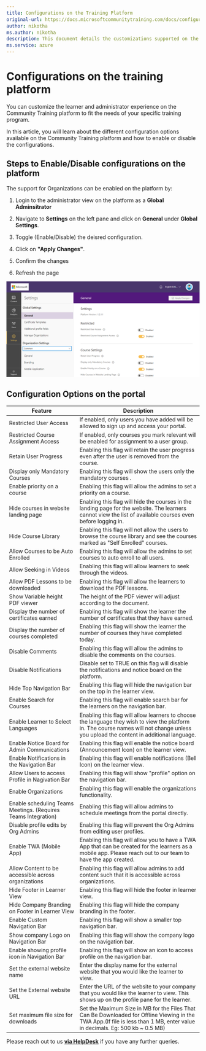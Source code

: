 ```yaml
---
title: Configurations on the Training Platform
original-url: https://docs.microsoftcommunitytraining.com/docs/configurations-on-the-training-platform
author: nikotha
ms.author: nikotha
description: This document details the customizations supported on the Community Training platform for administrator and learner capabilities.
ms.service: azure
---
```


# Configurations on the training platform

You can customize the learner and administrator experience on the Community Training platform to fit the needs of your specific training program.

In this article, you will learn about the different configuration options available on the Community Training platform and how to enable or disable the configurations.

## Steps to Enable/Disable configurations on the platform

The support for Organizations can be enabled on the platform by:

1. Login to the administrator view on the platform as a **Global Adminsitrator**

2. Navigate to **Settings** on the left pane and click on **General** under **Global Settings**.

3. Toggle (Enable/Disable) the deisred configuration.

4. Click on **"Apply Changes"**.

5. Confirm the changes

4. Refresh the page

![Feature_Toggle](../media/GA_settings/GA_general_settings.png)
<!---
## Steps to set the configurations on the platform

1. Sign in to [Azure portal](https://www.portal.azure.com/).

1. Select **App Services** from the left-menu.

    ![Select App Service.png](../media/Select%20App%20Service%281%29.png)

1. Select the application service belonging to your Community Training instance.

1. Select **Configuration** under *Settings* from the left-menu.

    ![Select Configurations.png](../media/Select%20Configurations%281%29.png)

1. Go to **Applications Settings**.

    ![Select Application Settings.png](../media/Select%20Application%20Settings.png)

1. Select the setting you want to edit, and update it with a relevant value.

    ![Comment Disabled](../media/CommentDisabled.png)

    ![Comment Disabled Editing](../media/CommentDisabledEditing.png)

1. Select **Save**.

    ![Save Application Settings.png](../media/Save%20Application%20Settings%281%29.png)
-->
## Configuration Options on the portal
| **Feature**                                                    | **Description**                                                                                                                                                                         |
|----------------------------------------------------------------|-----------------------------------------------------------------------------------------------------------------------------------------------------------------------------------------|
| Restricted User Access                                           | If enabled, only users you have added will be allowed to sign up and access your portal.                                                                                       |
| Restricted Course Assignment Access                                           | If enabled, only courses you mark relevant will be enabled for assignment to a user group.                                                                                        |
| Retain User Progress                                           | Enabling this flag will retain the user progress even after the user is removed from the course.                                                                                         |
| Display only Mandatory Courses                                           | Enabling this flag will show the users only the mandatory courses .                                                                                        |
| Enable priority on a course                                    | Enabling this flag will allow the admins to set a priority on a course.                                                                                                                 |
| Hide courses in website landing page                           | Enabling this flag will hide the courses in the landing page for the website. The learners cannot view the list of available courses even before logging in.                                |
| Hide Course Library                                            | Enabling this flag will not allow the users to browse the course library and see the courses marked as "Self Enrolled" courses. 
| Allow Courses to be Auto Enrolled                              | Enabling this flag will allow the admins to set courses to auto enroll to all users.                                                                                                    |
| Allow Seeking in Videos                                        | Enabling this flag will allow learners to seek through the videos.                                                                                                                      |
| Allow PDF Lessons to be downloaded                             | Enabling this flag will allow the learners to download the PDF lessons.                                                                                                                 |
| Show Variable height PDF viewer                                | The height of the PDF viewer will adjust according to the document.                                                                                                                     |
| Display the number of certificates earned                         | Enabling this flag will show the learner the number of certificates that they have earned.                                                                                               |
| Display the number of courses completed                        | Enabling this flag will show the learner the number of courses they have completed today.                                                                                               |
| Disable Comments                                                | Enabling this flag will allow the admins to disable the comments on the courses.                                                                                                         |
| Disable Notifications                                           | Disable set to TRUE on this flag will disable the notifications and notice board on the platform.                                                                                                            |
| Hide Top Navigation Bar                                        | Enabling this flag will hide the navigation bar on the top in the learner view.                                                                                                         |
| Enable Search for Courses                                      | Enabling this flag will enable search bar for the learners on the navigation bar.                                                                                                       |
| Enable Learner to Select Languages                             | Enabling this flag will allow learners to choose the language they wish to view the platform in. The course names will not change unless you upload the content in additional language. |
| Enable Notice Board for Admin Communications                   | Enabling this flag will enable the notice board (Announcement Icon) on the learner view.                                                                                                       |
| Enable Notifications in the Navigation Bar                      | Enabling this flag will enable notifications (Bell Icon) on the learner view.                                                                                                            |
| Allow Users to access Profile in Nagivation Bar                | Enabling this flag will show "profile" option on the navigation bar.                                                                                                                    |
| Enable Organizations                                           |  Enabling this flag will enable the organizations functionality.                                                                                                                        |
| Enable scheduling Teams Meetings. (Requires Teams Integration) | Enabling this flag will allow admins to schedule meetings from the portal directly.                                                                                                     |
| Disable profile edits by Org Admins                            | Enabling this flag will prevent the Org Admins from editing user profiles.                                                                                                              |
| Enable TWA (Mobile App)                                        | Enabling this flag will allow you to have a TWA App that can be created for the learners as a mobile app. Please reach out to our team to have the app created.                          |
| Allow Content to be accessible across organizations            | Enabling this flag will allow admins to add content such that it is accessible across organizations.                                                                                    |
| Hide Footer in Learner View                                    | Enabling this flag will hide the footer in learner view.                                                                                                                                |
| Hide  Company Branding on Footer in Learner View               | Enabling this flag will hide the company branding in the footer.                                                                                                                        |
| Enable Custom Navigation Bar                                   | Enabling this flag will show a smaller top navigation bar.                                                                                                                              |
| Show company Logo on Navigation Bar                            | Enabling this flag will show the company logo on the navigation bar.                                                                                                                    |
| Enable showing profile icon in Navigation Bar                 | Enabling this flag will show an icon to access profile on the navigation bar.                                                                                                           |
| Set the external website name                                  | Enter the display name for the external website that you would like the learner to view.                                                                                                 |
| Set the External website URL                                   | Enter the URL of the website to your company that you would like the learner to view. This shows up on the profile pane for the learner.                                                 |
| Set maximum file size for downloads                            | Set the Maximum Size in MB for the Files That Can Be Downloaded for Offline Viewing in the TWA App.(If file is less than 1 MB, enter value in decimals. Eg: 500 kb ~ 0.5 MB)   |

<!--
## Certificates Received metric

```Certificates Received Metric
Features:CertificatesEarnedMetricsEnabled
```

The portal allows you to customize the **Certificate received** metric of the learner dashboard available in the learner's view. You can enable/disable the metric that shows the total certificates received by the learner.
![Total certificates received by the learner](../media/image%28418%29.png)

By default, this metric is kept enabled with value as **True**.

## Courses Completed Today metric

```Courses Completed Today Metric
Features:CourseCompletionsTodayMetricsEnabled
```

The portal allows you to customize the **Course completed today** metric of the learner dashboard available in the learner's view. You can enable/disable the metric that shows the total number of courses the learner completed on that day (as per UTC time zone).
![Course completed today](../media/image%28419%29.png)

By default, this metric is kept disabled with value as **False**.

## Content Priority for Learners

```Content Priority for Learners
Features:EnablePriorityForCourse
```

The portal allows you to specify priorities to the courses while assigning them to the learners. You can enable/disable this feature on the portal depending on your specific requirements.

By default, this feature is enabled with value as **True** for administrator to assign priorities.

## Highest Priority Content for Learners

```Show only Required priority content to learners
Features:ShowOnlyRequiredCourses
```

The portal supports four levels of priorities to be assigned to courses: **Default**, **Optional**, **Recommended** and **Required**. You can configure the portal to show only those courses to learners which are assigned the "**Required**" priority.

By default, this feature is disabled with value as **False** and therefore all courses are visible to learners.

## Learner Notifications

```Learner Notifications
Features:NotificationDisabled
```

In the learner's view, the portal provides a [Notification icon](../learner-experience/web-app.md#step-8-view-notifications) which notifies the learner of any new courses being assigned to the learner. You have the flexibility to disable this features depending upon the scenario.

By default, this feature is **Disabled** with value as **False** so that learners get notifications in real-time.

## Learner Comments

```Learner Comments
Features:CommentDisabled
```

This enables discussions.
By default, this feature remains enabled but you have the flexibility to disable this function to avoid peer-to-peer interaction. Once disabled, learners will not be allowed to post comments.

## Learner Action Events

```Learner Action Events
Features:Events
```

The Community Training portal utilizes **Microsoft Azure Service Bus** to integrate with other supporting Azure services (like Azure Storage, Azure Media Service) for enhancing user experience. All events that trigger the service bus can be tracked and used for specific actions. You can enable this feature to get updates on specific triggers.

By default, this feature remains in **disabled** state.

## Enabling organizations on the platform

```Enable Organizations on the Platform
Features:IsMultiOrgDeployment
```

The Community Training portal allows you to [manage the portal with multiple organizations](../user-management/organization-management.md). An organization comprises of a group of learners and administrators on your training platform who have a particular purpose or belong to a specific criteria. You can enable/disable this feature depending upon your requirements.

By default, this feature remains disabled with value **False**, which blocks administrators from creating multiple organizations.

## Restricting the ability to edit the learner profile for non-global admin

```Disable profile edit for non-global admin
Features:disableProfileEditForNonSuperAdmin
```

Community Training allows you to restrict editing learner profiles to Global Administrators, set this value to **True** to activate this feature.

## Hide Navigation bar for learners

```Hide Navigation bar for Learners
Features:HideTopNavBarForLearner
```

You can embed the Community Training platform in another application with independent authentication and hide the top navigation bar on the learner's view. You can enable/disable this feature depending upon the specific requirements.

By default, this feature is disabled with value as **False**.

![False value](../media/image%28432%29.png)

## Allow platform embedding

```Allow platform embedding
Features:SuppressXFrameOptionsHeader
```

You can embed the platform into iFrame or webview so that it can be integrated with other applications.

By default, this feature is disabled with the value **False** so that embedding is not supported, set to **True** if the platform is to be embedded into different application.

## Allow external video embedding into CT

```Allow external video embedding
AllowEmbedDomains
```

The portal can play external website content as an inline lesson from different domains.

By default, it remains empty. You can add domain names into the **Value** field to allow embedding (For Example: dailymotion.com).

![Allow embedding](../media/image%28433%29.png)

## Hide landing page courses

```Hide landing page courses  
Features:HideCoursesInLandingPage
```

The landing page for learners shows the names and description of the self-enroll and auto-enroll courses before logging in on the platform. This can be avoided by setting the configuration to **True** to allow courses to be viewed only after log in.

By default, this feature is disabled with value as **False**, allowing learners to view the self-enroll and auto-enroll courses before they sign in to the training portal.

![Hide landing page](../media/image%28465%29.png)

## Hide Course Library

```Hide Course Library  
Features:HideCourseLibrary
```

The portal allows you to hide the Course Library from the learner’s view of the platform. You can enable/ disable this feature on the portal depending on your specific requirements.

By default, this feature is kept disabled with value as **False** for permitting the learner to view the library.

## Disable creation of Auto-Enroll courses

```Features:AutoEnrollCourseEnabled
Features:AutoEnrollCourseEnabled
```

The Community Training portal allows you to disable marking a course as Auto-enroll whilst creating a [**new course**](/azure/industry/training-services/microsoft-community-training/content-management/create-content/create-course-category/create-a-new-course). By default, this feature is enabled and to disable this you need to set the value as **False**

:::image type="content" source="../media/featuredisableautoenrollcourse.png" alt-text="autoenrollcourse":::

## Enable PDF Download feature in lessons

The Community Training portal allows you to enable the Download feature for PDF lessons in the learner’s view of the platform.

```Enable
EnablePDFLessonDownload
```

By default this feature is not enabled, you need to add the above configuration and enable this feature by setting value to **True**. To disable this feature, set the value to **False**.

:::image type="content" source="../media/Enable PDF Download.png" alt-text="pdfdownload":::

## Allow learners to skip videos

```Allow learners to skip videos  
Features:EnableSeekingInVideos
```

The portal allows learners to skip through any video lesson while viewing it on the platform. This capability can be enabled/disabled on the portal depending on your specific requirements.

By default, this feature is kept disabled with value as **False**, ensuring that the learners DO NOT skip video lessons when they are completing the lesson for the first time. The learners can skip through in subsequent views even when this setting is set as False.

## Link External Website on Learner Homepage

The Community Training portal allows you to provide a link to an external website on the learner’s homepage to allow quick access to a preferred website.  Refer to [Steps to configure external website link and name](link-to-external-website-on-learner-Homepage.md#steps-to-configure-external-website-link-and-name) for further details .

## Steps to set Default Country for phone based login

If your instance has phone based authentication and you want to set a default country flag in the sign page, you will need to provide the [**Alpha-2 ISO code**](https://en.wikipedia.org/wiki/List_of_ISO_3166_country_codes) for the country you want as the value in the **DefaultCountry** application setting.

```Default Flag
DefaultCountry
```

In **Value** provide the two letter Alpha-2 country code, for example: to set default country as **India**, provide the value **IN**.

:::image type="content" source="../media/Default country.PNG" alt-text="Def_country":::

-->
<!---
## Configurations on Azure Portal

## Disable MS Teams integration with CT

```disable MS Teams integration  
deploymentType
```

When setting up the Community Training instance, if you opt for MS Teams integration by selecting "Yes" under **Enable Microsoft Teams?** and would now like to proceed without MS Teams integration, you can disable this deeper teams integration using this Application Configuration.

To disable this MS Teams integration, update this app setting with **Value = '0'**

> [!WARNING]  
>
>- MS Teams integration comes with CT instances with authentication type as "Work or School Account".
>- Once you disable the MS Teams integration, you would be able to add users to the platform via CT Admin UI.

:::image type="content" source="../media/Disable MS Teams integration.PNG" alt-text="Disable teams integration":::

## Enable PWA Mobile App

```Enable PWA Mobile App
Features:EnableWebAppInstall
```

The platform supports progressive web applications (PWA). To set up the mobile app for your training portal, enable this feature by setting the value to **True**.

By default, this feature is disabled with the value **False**.

## Manage course progress retention

```Enable retention of course progress
UserProgressRetentionEnabled
```

You can enable this application setting with the value **True** to retain a user's progress for the content even if the content is de-assigned from that user. That means, if a learner is removed from a course and then re-enrolled to the same course, previous progress would be retained.

By default, the application setting is marked as **False**. All the progress of that learner will be deleted from that course.

<!--

Note   FOR CONTENT WRITERS: MASKING IS NOT RELEASE UNTIL ATLEAST GA+1 RELEASE.

## Mask user details for admin

The Community Training platform supports masking of user data, this helps provide additional security by restricting admin from glancing sensitive user information.

You can enable masking of your user data by setting Features:Masking:IsProfileFieldsMaskEnabled to **True**.

```Enable Masking
Features:Masking:IsProfileFieldsMaskEnabled
```

Once the masking feature is enabled, you can choose which user information will be masked from the setting Features:Masking:MaskedProfileFields.

```Fields to be masked
Features:Masking:MaskedProfileFields
```

:::image type="content" source="../media/doc_3_1.png" alt-text="maskthefields":::

- Use `First Name` as a field in app settings to mask first name of the user or admin.
- Use `Contact` to mask EmailId/Phone number/Contact of the user or admin.
- Use `Last Name` to mask last name of the user or admin.
- To mask custom Profile Fields, use actual name of the field Eg: `State`, `SSN`.

-->
<!--
## Other flag configurations

| Flag Name | Description |
| --- | --- |
| `UserCacheExpiryInHour` | The user cache expiry time in hours. |

| `MaxRetryCountForWebJobs` | Number of retries for web job failure. This is for internal purposes and should not be tweaked by customers unless advised.|

--->
Please reach out to us [**via HelpDesk**](https://aka.ms/cthelpdesk) if you have any further queries.